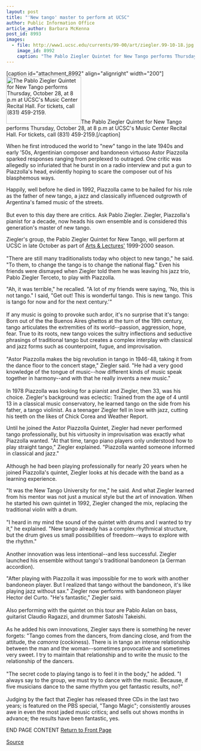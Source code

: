 ```yaml
---
layout: post
title: "'New tango' master to perform at UCSC"
author: Public Information Office
article_author: Barbara McKenna
post_id: 8993
images:
  - file: http://www1.ucsc.edu/currents/99-00/art/ziegler.99-10-18.jpg
    image_id: 8992
    caption: "The Pablo Ziegler Quintet for New Tango performs Thursday, October 28, at 8 p.m at UCSC's Music Center Recital Hall. For tickets, call (831) 459-2159."
---
```


[caption id="attachment_8992" align="alignright" width="200"]<a href="http://dev-ucsc-news.pantheonsite.io/wp-content/uploads/1999/10/ziegler.99-10-18.jpg"><img class="size-full wp-image-8992" src="http://dev-ucsc-news.pantheonsite.io/wp-content/uploads/1999/10/ziegler.99-10-18.jpg" alt="The Pablo Ziegler Quintet for New Tango performs Thursday, October 28, at 8 p.m at UCSC's Music Center Recital Hall. For tickets, call (831) 459-2159." width="200" height="126" /></a>The Pablo Ziegler Quintet for New Tango performs Thursday, October 28, at 8 p.m at UCSC's Music Center Recital Hall. For tickets, call (831) 459-2159.[/caption]
<p>
  When he first introduced the world to "new" tango in the late 1940s and early '50s, Argentinian composer and bandoneon virtuoso Astor Piazzolla sparked responses ranging from perplexed to outraged. One critic was allegedly so infuriated that he burst in on a radio interview and put a gun to Piazzolla's head, evidently hoping to scare the composer out of his blasphemous ways.
</p>Happily, well before he died in 1992, Piazzolla came to be hailed for his role as the father of new tango, a jazz and classically influenced outgrowth of Argentina's famed music of the streets.<br>
<br>
But even to this day there are critics. Ask Pablo Ziegler. Ziegler, Piazzolla's pianist for a decade, now heads his own ensemble and is considered this generation's master of new tango.
<p>
  Ziegler's group, the Pablo Ziegler Quintet for New Tango, will perform at UCSC in late October as part of <a href="http://events.ucsc.edu/artslecs/">Arts &amp; Lectures'</a> 1999-2000 season.<br>
  <br>
  "There are still many traditionalists today who object to new tango," he said. "To them, to change the tango is to change the national flag." Even his friends were dismayed when Ziegler told them he was leaving his jazz trio, Pablo Ziegler Terceto, to play with Piazzolla.
</p>
<p>
  "Ah, it was terrible," he recalled. "A lot of my friends were saying, 'No, this is not tango." I said, "Get out! This is wonderful tango. This is new tango. This is tango for now and for the next century.'"<br>
  <br>
  If any music is going to provoke such ardor, it's no surprise that it's tango: Born out of the the Buenos Aires ghettos at the turn of the 19th century, tango articulates the extremities of its world--passion, aggression, hope, fear. True to its roots, new tango voices the sultry inflections and seductive phrasings of traditional tango but creates a complex interplay with classical and jazz forms such as counterpoint, fugue, and improvisation.<br>
  <br>
  "Astor Piazzolla makes the big revolution in tango in 1946-48, taking it from the dance floor to the concert stage," Ziegler said. "He had a very good knowledge of the tongue of music--how different kinds of music speak together in harmony--and with that he really invents a new music."<br>
  <br>
  In 1978 Piazzolla was looking for a pianist and Ziegler, then 33, was his choice. Ziegler's background was eclectic: Trained from the age of 4 until 13 in a classical music conservatory, he learned tango on the side from his father, a tango violinist. As a teenager Ziegler fell in love with jazz, cutting his teeth on the likes of Chick Corea and Weather Report.
</p>
<p>
  Until he joined the Astor Piazzolla Quintet, Ziegler had never performed tango professionally, but his virtuosity in improvisation was exactly what Piazzolla wanted. "At that time, tango piano players only understood how to play straight tango," Ziegler explained. "Piazzolla wanted someone informed in classical and jazz."<br>
  <br>
  Although he had been playing professionally for nearly 20 years when he joined Piazzolla's quintet, Ziegler looks at his decade with the band as a learning experience.
</p>
<p>
  "It was the New Tango University for me," he said. And what Ziegler learned from his mentor was not just a musical style but the art of innovation. When he started his own quintet in 1992, Ziegler changed the mix, replacing the traditional violin with a drum.<br>
  <br>
  "I heard in my mind the sound of the quintet with drums and I wanted to try it," he explained. "New tango already has a complex rhythmical structure, but the drum gives us small possibilities of freedom--ways to explore with the rhythm."<br>
  <br>
  Another innovation was less intentional--and less successful. Ziegler launched his ensemble without tango's traditional bandoneon (a German accordion).
</p>
<p>
  "After playing with Piazzolla it was impossible for me to work with another bandoneon player. But I realized that tango without the bandoneon, it's like playing jazz without sax." Ziegler now performs with bandoneon player Hector del Curto. "He's fantastic," Ziegler said.<br>
  <br>
  Also performing with the quintet on this tour are Pablo Aslan on bass, guitarist Claudio Ragazzi, and drummer Satoshi Takeishi.<br>
  <br>
  As he added his own innovations, Ziegler says there is something he never forgets: "Tango comes from the dancers, from dancing close, and from the attitude, the <i>camorra</i> (cockiness). There is in tango an intense relationship between the man and the woman--sometimes provocative and sometimes very sweet. I try to maintain that relationship and to write the music to the relationship of the dancers.<br>
  <br>
  "The secret code to playing tango is to feel it in the body," he added. "I always say to the group, we must try to dance with the music. Because, if five musicians dance to the same rhythm you get fantastic results, no?"<br>
  <br>
  Judging by the fact that Ziegler has released three CDs in the last two years; is featured on the PBS special, "Tango Magic"; consistently arouses awe in even the most jaded music critics; and sells out shows months in advance; the results have been fantastic, yes.
</p>
<p>
  END PAGE CONTENT <a href="../../index.html">Return to Front Page</a> <img align="bottom" alt=" " border="0" height="1" src="../../images/trans.gif" width="385">
</p>
<p><a href="http://www1.ucsc.edu/currents/99-00/10-18/ziegler.html" title="Permalink to ziegler">Source</a></p>
